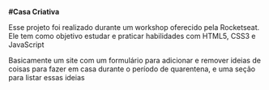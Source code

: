 **#Casa Criativa**

Esse projeto foi realizado durante um workshop oferecido pela Rocketseat. Ele tem como objetivo estudar e praticar habilidades com HTML5, CSS3 e JavaScript

Basicamente um site com um formulário para adicionar e remover ideias de coisas para fazer em casa durante o período de quarentena, e uma seção para listar essas ideias
